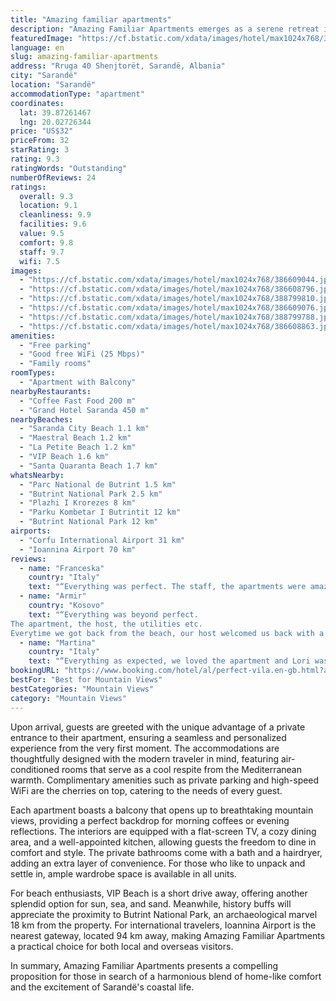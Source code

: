 ```yaml
---
title: "Amazing familiar apartments"
description: "Amazing Familiar Apartments emerges as a serene retreat in the vibrant heart of Sarandë, merely moments away from the city's pristine beaches."
featuredImage: "https://cf.bstatic.com/xdata/images/hotel/max1024x768/386609044.jpg?k=4fba3b7533da4a7103cef8cc19f1475a1a530e0c0060f7ba3b30ee27228111d4&o=&hp=1"
language: en
slug: amazing-familiar-apartments
address: "Rruga 40 Shenjtorët, Sarandë, Albania"
city: "Sarandë"
location: "Sarandë"
accommodationType: "apartment"
coordinates:
  lat: 39.87261467
  lng: 20.02726344
price: "US$32"
priceFrom: 32
starRating: 3
rating: 9.3
ratingWords: "Outstanding"
numberOfReviews: 24
ratings:
  overall: 9.3
  location: 9.1
  cleanliness: 9.9
  facilities: 9.6
  value: 9.5
  comfort: 9.8
  staff: 9.7
  wifi: 7.5
images:
  - "https://cf.bstatic.com/xdata/images/hotel/max1024x768/386609044.jpg?k=4fba3b7533da4a7103cef8cc19f1475a1a530e0c0060f7ba3b30ee27228111d4&o=&hp=1"
  - "https://cf.bstatic.com/xdata/images/hotel/max1024x768/386608796.jpg?k=b65259738c9f166c81cb5e55f316b137c9374220d75619f227098d017a2345ed&o=&hp=1"
  - "https://cf.bstatic.com/xdata/images/hotel/max1024x768/388799810.jpg?k=82d4155ee44782fd9d8dae31a5e39a105af738da5bc1329312eed0793a0a0659&o=&hp=1"
  - "https://cf.bstatic.com/xdata/images/hotel/max1024x768/386609076.jpg?k=dbead4330311454e4ed35b5818165ca755e19f6ba4eb233064883355a2692f94&o=&hp=1"
  - "https://cf.bstatic.com/xdata/images/hotel/max1024x768/388799788.jpg?k=361852cf7d7e29f5f9b47ea8bc3d4a22e0d5ce78b29c4a5a0be05568f1998d24&o=&hp=1"
  - "https://cf.bstatic.com/xdata/images/hotel/max1024x768/386608863.jpg?k=16a96bd70b618e41d657ef1c62ac9919a6fe7908bed8cdbea6952fcf4102942b&o=&hp=1"
amenities:
  - "Free parking"
  - "Good free WiFi (25 Mbps)"
  - "Family rooms"
roomTypes:
  - "Apartment with Balcony"
nearbyRestaurants:
  - "Coffee Fast Food 200 m"
  - "Grand Hotel Saranda 450 m"
nearbyBeaches:
  - "Saranda City Beach 1.1 km"
  - "Maestral Beach 1.2 km"
  - "La Petite Beach 1.2 km"
  - "VIP Beach 1.6 km"
  - "Santa Quaranta Beach 1.7 km"
whatsNearby:
  - "Parc National de Butrint 1.5 km"
  - "Butrint National Park 2.5 km"
  - "Plazhi I Krorezes 8 km"
  - "Parku Kombetar I Butrintit 12 km"
  - "Butrint National Park 12 km"
airports:
  - "Corfu International Airport 31 km"
  - "Ioannina Airport 70 km"
reviews:
  - name: "Franceska"
    country: "Italy"
    text: "“Everything was perfect. The staff, the apartments were amazing. If you want to stay in Saranda, you won't be able to find better places than this. You are far from the noise of discos in Saranda. The first two nights of our stay we were in a hotel...”"
  - name: "Armir"
    country: "Kosovo"
    text: "“Everything was beyond perfect.
The apartment, the host, the utilities etc.
Everytime we got back from the beach, our host welcomed us back with a bright smile on her face. Everytime I wrote her for ANY question I had, the response was immidiately...”"
  - name: "Martina"
    country: "Italy"
    text: "“Everything as expected, we loved the apartment and Lori was really nice and helpful! 100% recommended!”"
bookingURL: "https://www.booking.com/hotel/al/perfect-vila.en-gb.html?aid=8035640"
bestFor: "Best for Mountain Views"
bestCategories: "Mountain Views"
category: "Mountain Views"
---
```


Upon arrival, guests are greeted with the unique advantage of a private entrance to their apartment, ensuring a seamless and personalized experience from the very first moment. The accommodations are thoughtfully designed with the modern traveler in mind, featuring air-conditioned rooms that serve as a cool respite from the Mediterranean warmth. Complimentary amenities such as private parking and high-speed WiFi are the cherries on top, catering to the needs of every guest.

Each apartment boasts a balcony that opens up to breathtaking mountain views, providing a perfect backdrop for morning coffees or evening reflections. The interiors are equipped with a flat-screen TV, a cozy dining area, and a well-appointed kitchen, allowing guests the freedom to dine in comfort and style. The private bathrooms come with a bath and a hairdryer, adding an extra layer of convenience. For those who like to unpack and settle in, ample wardrobe space is available in all units.

For beach enthusiasts, VIP Beach is a short drive away, offering another splendid option for sun, sea, and sand. Meanwhile, history buffs will appreciate the proximity to Butrint National Park, an archaeological marvel 18 km from the property. For international travelers, Ioannina Airport is the nearest gateway, located 94 km away, making Amazing Familiar Apartments a practical choice for both local and overseas visitors.

In summary, Amazing Familiar Apartments presents a compelling proposition for those in search of a harmonious blend of home-like comfort and the excitement of Sarandë's coastal life.